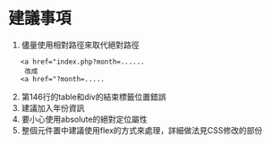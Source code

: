 # 建議事項
1. 儘量使用相對路徑來取代絕對路徑
```
   <a href="index.php?month=......
    改成
   <a href="?month=.....
```
2. 第146行的table和div的結束標籤位置錯誤
3. 建議加入年份資訊
4. 要小心使用absolute的絕對定位屬性
5. 整個元件置中建議使用flex的方式來處理，詳細做法見CSS修改的部份


